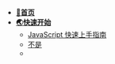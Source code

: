 * [**:large_orange_diamond:首页**](/)
* [**:earth_asia:快速开始**](快速开始/README)
  * [JavaScript 快速上手指南](快速开始/JavaScript快速使用)
  * [不是]()
  * 

